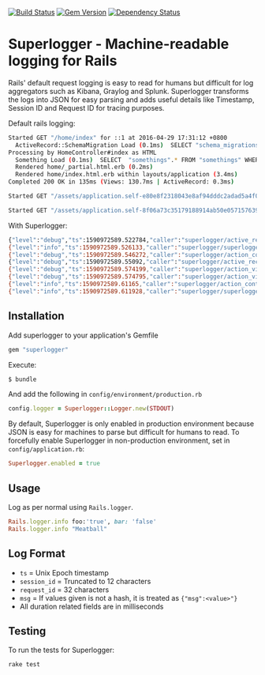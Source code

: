 [![Build Status](https://travis-ci.org/moexmen/superlogger.svg?branch=master)](https://travis-ci.org/moexmen/superlogger)
[![Gem Version](https://badge.fury.io/rb/superlogger.svg)](https://badge.fury.io/rb/superlogger)
[![Dependency Status](https://gemnasium.com/badges/github.com/moexmen/superlogger.svg)](https://gemnasium.com/github.com/moexmen/superlogger)

Superlogger - Machine-readable logging for Rails
=======

Rails' default request logging is easy to read for humans but difficult for log aggregators such as Kibana, Graylog and Splunk. Superlogger transforms the logs into JSON for easy parsing and adds useful details like Timestamp, Session ID and Request ID for tracing purposes.

Default rails logging:
```sh
Started GET "/home/index" for ::1 at 2016-04-29 17:31:12 +0800
  ActiveRecord::SchemaMigration Load (0.1ms)  SELECT "schema_migrations".* FROM "schema_migrations"
Processing by HomeController#index as HTML
  Something Load (0.1ms)  SELECT  "somethings".* FROM "somethings" WHERE "somethings"."paper" = ? AND "somethings"."stone" = ?  ORDER BY "somethings"."id" ASC LIMIT 1  [["paper", "123"], ["stone", "456"]]
  Rendered home/_partial.html.erb (0.2ms)
  Rendered home/index.html.erb within layouts/application (3.4ms)
Completed 200 OK in 135ms (Views: 130.7ms | ActiveRecord: 0.3ms)

Started GET "/assets/application.self-e80e8f2318043e8af94dddc2adad5a4f09739a8ebb323b3ab31cd71d45fd9113.css?body=1" for ::1 at 2016-04-29 17:31:12 +0800

Started GET "/assets/application.self-8f06a73c35179188914ab50e057157639fce1401c1cdca640ac9cec33746fc5b.js?body=1" for ::1 at 2016-04-29 17:31:12 +0800

```

With Superlogger:
```sh
{"level":"debug","ts":1590972589.522784,"caller":"superlogger/active_record_log_subscriber:21","sql":"SELECT \"schema_migrations\".\"version\" FROM \"schema_migrations\" ORDER BY \"schema_migrations\".\"version\" ASC","params":[],"duration":0.13}
{"level":"info","ts":1590972589.526133,"caller":"superlogger/superlogger_middleware:21","session_id":"90e90c75c72c","request_id":"34432478c89b4d8591e02e0169b40a56","method":"GET","path":"/home/index"}
{"level":"debug","ts":1590972589.546272,"caller":"superlogger/action_controller_log_subscriber:8","session_id":"90e90c75c72c","request_id":"34432478c89b4d8591e02e0169b40a56","controller":"HomeController","action":"index","params":{}}
{"level":"debug","ts":1590972589.55092,"caller":"superlogger/active_record_log_subscriber:21","session_id":"90e90c75c72c","request_id":"34432478c89b4d8591e02e0169b40a56","sql":"SELECT  \"somethings\".* FROM \"somethings\" WHERE \"somethings\".\"paper\" = ? AND \"somethings\".\"stone\" = ? ORDER BY \"somethings\".\"id\" ASC LIMIT ?","params":["123","456","1"],"duration":0.22}
{"level":"debug","ts":1590972589.574199,"caller":"superlogger/action_view_log_subscriber:6","session_id":"90e90c75c72c","request_id":"34432478c89b4d8591e02e0169b40a56","view":"_partial.html.erb","duration":0.33}
{"level":"debug","ts":1590972589.574795,"caller":"superlogger/action_view_log_subscriber:6","session_id":"90e90c75c72c","request_id":"34432478c89b4d8591e02e0169b40a56","view":"index.html.erb","duration":2.95}
{"level":"info","ts":1590972589.61165,"caller":"superlogger/action_controller_log_subscriber:20","session_id":"90e90c75c72c","request_id":"34432478c89b4d8591e02e0169b40a56","view_duration":54.59,"db_duration":0.85}
{"level":"info","ts":1590972589.611928,"caller":"superlogger/superlogger_middleware:30","session_id":"90e90c75c72c","request_id":"34432478c89b4d8591e02e0169b40a56","method":"GET","path":"/home/index","response_time":85.65,"status":200}
```

## Installation ##

Add superlogger to your application's Gemfile
```ruby
gem "superlogger"
```

Execute:
```sh
$ bundle
```

And add the following in `config/environment/production.rb`
```ruby
config.logger = Superlogger::Logger.new(STDOUT)
```

By default, Superlogger is only enabled in production environment because JSON is easy for machines to parse but difficult for humans to read. To forcefully enable Superlogger in non-production environment, set in `config/application.rb`:
```ruby
Superlogger.enabled = true
```

## Usage ##

Log as per normal using `Rails.logger`.

```ruby
Rails.logger.info foo:'true', bar: 'false'
Rails.logger.info "Meatball"
```

## Log Format ##
- `ts` = Unix Epoch timestamp
- `session_id` = Truncated to 12 characters
- `request_id` = 32 characters
- `msg` = If values given is not a hash, it is treated as `{"msg":<value>"}`
- All duration related fields are in milliseconds

## Testing ##

To run the tests for Superlogger:

```sh
rake test
```
